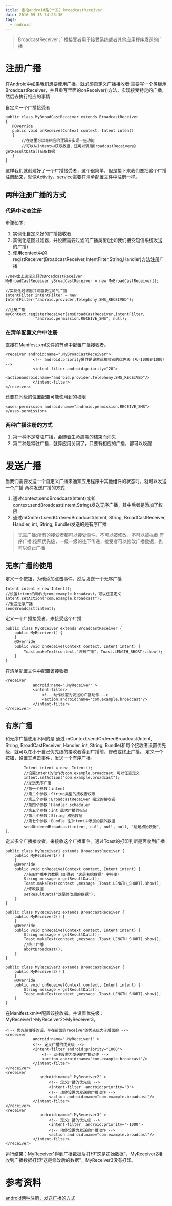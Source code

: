 ```yaml
---
title: 重拾android路(十五) broadcastReceiver
date: 2016-09-15 14:26:36
tags:
  - android
---
```

<!--more-->
> BroadcastReceiver 广播接受者用于接受系统或者其他应用程序发送的广播

# 注册广播
在Android中如果我们想要使用广播，就必须自定义广播接收者
需要写一个类继承BroadcastReceiver，并且重写里面的onReceiver()方法，实现接受特定的广播，然后去执行相应的事情

自定义一个广播接受者
```
public class MyBroadCastReceiver extends BroadcastReceiver   
{  
   @Override  
   public void onReceive(Context context, Intent intent)   
   {   
       //在这里可以写相应的逻辑来实现一些功能
       //可以从Intent中获取数据、还可以调用BroadcastReceiver的getResultData()获取数据
   }   
}
```
这样我们就创建好了一个广播接受者，这个很简单，但是接下来我们要把这个广播注册起来，就像Activity，service需要在清单配置文件中注册一样。
## 两种注册广播的方式
### 代码中动态注册
步骤如下:
1. 实例化自定义好的广播接收者
2. 实例化意图过滤器，并设置需要过滤的广播类型(比如我们接受短信系统发送的广播)
3. 使用context中的registReceiver(BroadcastReceiver,IntentFilter,String,Handler)方法注册广播
```
//new出上边定义好的BroadcastReceiver
MyBroadCastReceiver yBroadCastReceiver = new MyBroadCastReceiver();

//实例化过滤器并设置要过滤的广播  
IntentFilter intentFilter = new IntentFilter("android.provider.Telephony.SMS_RECEIVED");

//注册广播   
myContext.registerReceiver(smsBroadCastReceiver,intentFilter, 
             "android.permission.RECEIVE_SMS", null);
```
### 在清单配置文件中注册
直接在Manifest.xml文件的<application>节点中配置广播接收者。
```
<receiver android:name=".MyBroadCastReceiver">  
            <!-- android:priority属性是设置此接收者的优先级（从-1000到1000） -->
            <intent-filter android:priority="20">
            <actionandroid:name="android.provider.Telephony.SMS_RECEIVED"/>  
            </intent-filter>  
</receiver>
```
还要在<code><application></code>同级的位置配置可能使用到的权限
```
<uses-permission android:name="android.permission.RECEIVE_SMS">
</uses-permission>
```
### 两种广播注册的方式
1. 第一种不是常驻广播，会随着生命周期的结束而消失
2. 第二种是常驻广播，就算应用关闭了，只要有相应的广播，都可以唤醒

# 发送广播
当我们需要发送一个自定义广播来通知应用程序中其他组件的状态时，就可以发送一个广播
两种发送广播的方式
1. 通过context.sendBroadcast(Intent)或者context.sendBroadcast(Intent,String)发送无序广播，其中后者是添加了权限
2. 通过mContext.sendOrderedBroadcast(Intent, String, BroadCastReceiver, Handler, int, String, Bundle)发送的是有序广播

> 无需广播:所有的接受者都可以接受事件，不可以被修改，不可以被拦截
> 有序广播:按照优先级，一级一级的往下传递，接受者可以修改广播数据，也可以终止广播

## 无序广播的使用
定义一个按钮，为他添加点击事件，然后发送一个无序广播
```
Intent intent = new Intent();
//设置intent的动作为com.example.broadcast，可以任意定义
intent.setAction("com.example.broadcast");
//发送无序广播
sendBroadcast(intent);
```
定义一个广播接受者，来接受这个广播
```
public class MyReceiver extends BroadcastReceiver {
    public MyReceiver() {
    }
    @Override
    public void onReceive(Context context, Intent intent) {
        Toast.makeText(context,"收到广播", Toast.LENGTH_SHORT).show();
    }
}
```
在清单配置文件中配置该接收者
```
<receiver
            android:name=".MyReceiver" >
            <intent-filter>
                <!-- 动作设置为发送的广播动作 -->
                <action android:name="com.example.broadcast"/>
            </intent-filter>
</receiver>
```
## 有序广播
和无序广播使用不同的是 通过 mContext.sendOrderedBroadcast(Intent, String, BroadCastReceiver, Handler, int, String, Bundle)和每个接收者设置优先级，就可以在小于自己优先级的接收者得到广播前，修改或终止广播。
定义一个按钮，设置其点击事件，发送一个有序广播。
```
        Intent intent = new  Intent();
        //设置intent的动作为com.example.broadcast，可以任意定义
        intent.setAction("com.example.broadcast");
        //发送无序广播
        //第一个参数：intent
        //第二个参数：String类型的接收者权限
        //第三个参数：BroadcastReceiver 指定的接收者
        //第四个参数：Handler scheduler
        //第五个参数：int 此次广播的标记 
        //第六个参数：String 初始数据
        //第七个参数：Bundle 往Intent中添加的额外数据
        sendOrderedBroadcast(intent, null, null, null, "这是初始数据", );
```
定义多个广播接收者，来接收这个广播事件。通过Toast的打印判断是否收到广播
```
public class MyReceiver1 extends BroadcastReceiver {
    public MyReceiver1() {
    }
    @Override
    public void onReceive(Context context, Intent intent) {
        //获取广播中的数据（即得到 "这是初始数据" 字符串）
        String message = getResultData();
        Toast.makeText(context ,message ,Toast.LENGTH_SHORT).show();
        //修改数据
        setResultData("这是修改后的数据");
    }
}
```
```
public class MyReceiver2 extends BroadcastReceiver {
    public MyReceiver2() {
    }
    @Override
    public void onReceive(Context context, Intent intent) {
        String message = getResultData();
        Toast.makeText(context ,message ,Toast.LENGTH_SHORT).show();
        //终止广播
        abortBroadcast();
    }
}
```
```
public class MyReceiver3 extends BroadcastReceiver {
    public MyReceiver3() {
    }
    @Override
    public void onReceive(Context context, Intent intent) {
        String message = getResultData();
        Toast.makeText(context ,message ,Toast.LENGTH_SHORT).show();
    }
}
```
在Manifest.xml中配置该接收者。并设置优先级：MyReceiver1>MyReceiver2>MyReceiver3。
```
<!-- 优先级相等的话，写在前面的receiver的优先级大于后面的 -->
<receiver
            android:name=".MyReceiver1" >
            <!-- 定义广播的优先级 -->
            <intent-filter android:priority="1000">                
                <!-- 动作设置为发送的广播动作 -->
                <action android:name="com.example.broadcast"/>
            </intent-filter>
</receiver>
<receiver 
               android:name=".MyReceiver2" >
                   <!-- 定义广播的优先级 -->
                   <intent-filter  android:priority="0">
                   <!-- 动作设置为发送的广播动作 -->
                   <action android:name="com.example.broadcast"/>
            </intent-filter>
</receiver>
<receiver 
               android:name=".MyReceiver3" >
                   <!-- 定义广播的优先级 -->
                   <intent-filter  android:priority="-1000">
                   <!-- 动作设置为发送的广播动作 -->
                   <action android:name="com.example.broadcast"/>
            </intent-filter>
</receiver>
```
运行结果：MyReceiver1得到广播数据后打印“这是初始数据”，MyReceiver2接收到广播数据打印“这是修改后的数据”，MyReceiver3没有打印。


# 参考资料
[android两种注册，发送广播的方式](https://www.jianshu.com/p/ea5e233d9f43)
